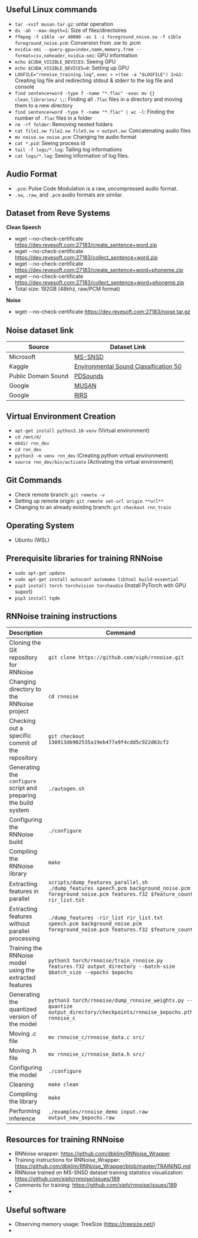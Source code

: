 ## Useful Linux commands
* ``tar -xvzf musan.tar.gz``: untar operation
* ``du -ah --max-depth=1``: Size of files/directoires
* ``ffmpeg -f s16le -ar 48000 -ac 1 -i foreground_noise.sw -f s16le foreground_noise.pcm``: Conversion from .sw to .pcm
* ``nvidia-smi --query-gpu=index,name,memory.free --format=csv,noheader``, ``nvidia-smi``: GPU information
* ``echo $CUDA_VISIBLE_DEVICES``: Seeing GPU
* ``echo $CUDA_VISIBLE_DEVICES=0``: Setting up GPU
* ``LOGFILE="rnnoise_training.log"``, ``exec > >(tee -a "$LOGFILE") 2>&1``: Creating log file and redirecting stdout & stderr to the log file and console
* ``find sentence+word -type f -name "*.flac" -exec mv {} clean_libraries/ \;``: Finding all ``.flac`` files in a directory and moving them to a new directory
* ``find sentence+word -type f -name "*.flac" | wc -l``: Finding the number of ``.flac`` files in a folder
* ``rm -rf folder``: Removing nested folders
* ``cat file1.sw file2.sw file3.sw > output.sw``: Concatenating audio files
* ``mv noise.sw noise.pcm``: Changing he audio format
* ``cat *.pid``: Seeing process id
* ``tail -f logs/*.log``: Tailing log informations
* ``cat logs/*.log``: Seeing information of log files.

## Audio Format
* ``.pcm``: Pulse Code Modulation is a raw, uncompressed audio format.
* ``.sw``, ``.raw``, and ``.pcm`` audio formats are similar.

## Dataset from Reve Systems
**Clean Speech**
* wget --no-check-certificate https://dev.revesoft.com:27183/create_sentence+word.zip 
* wget --no-check-certificate https://dev.revesoft.com:27183/collect_sentence+word.zip 
* wget --no-check-certificate https://dev.revesoft.com:27183/create_sentence+word+phoneme.zip 
* wget --no-check-certificate https://dev.revesoft.com:27183/collect_sentence+word+phoneme.zip
* Total size: 192GB (48khz, raw/PCM format)

**Noise**
* wget --no-check-certificate https://dev.revesoft.com:27183/noise.tar.gz 
  
## Noise dataset link

| **Source**                 | **Dataset Link**                                                                                                        |
|----------------------------|-------------------------------------------------------------------------------------------------------------------------|
| Microsoft                  | [MS-SNSD](https://github.com/microsoft/MS-SNSD)                                                                         |
| Kaggle                     | [Environmental Sound Classification 50](https://www.kaggle.com/datasets/mmoreaux/environmental-sound-classification-50) |
| Public Domain Sound        | [PDSounds](https://pdsounds.tuxfamily.org/)                                                                             |
| Google                     | [MUSAN](https://www.openslr.org/17/)                                                                                    |
| Google                     | [RIRS](https://www.openslr.org/28/)                                                                                     |

## Virtual Environment Creation
* ``apt-get install python3.10-venv`` (Virtual environment)
* ``cd /mnt/d/``
* ``mkdir rnn_dev``
* ``cd rnn_dev``
* ``python3 -m venv rnn_dev`` (Creating python virtual environment)
* ``source rnn_dev/bin/activate`` (Activating the virtual environment)

## Git Commands
* Check remote branch: ``git remote -v``
* Setting up remote origin: ``git remote set-url origin **url**``
* Changing to an already existing branch: ``git checkout rnn_train``

## Operating System
* Ubuntu (WSL)

## Prerequisite libraries for training RNNoise
* ``sudo apt-get update``
* ``sudo apt-get install autoconf automake libtool build-essential``
* ``pip3 install torch torchvision torchaudio`` (Install PyTorch with GPU suport)
* ``pip3 install tqdm``

## RNNoise training instructions
<!--* ``git clone https://github.com/xiph/rnnoise.git`` (Cloning the Git repository for RNNoise)
* ``git checkout 130913db902535a19eb477a9f4cdd5c922d63cf2``
* ``cd rnnoise``
* ``./autogen.sh``
* ``./configure``
* ``make``
* ``scripts/dump_features_parallel.sh ./dump_features speech.pcm background_noise.pcm foreground_noise.pcm features.f32 $feature_count rir_list.txt`` (Feature extraction - parallel)
* ``./dump_features -rir_list rir_list.txt speech.pcm background_noise.pcm foreground_noise.pcm features.f32 $feature_count`` (Feature extraction - not parallel)
* ``python3 torch/rnnoise/train_rnnoise.py features.f32 output_directory --batch-size $batch_size --epochs $epochs`` (Training)-->

| **Description**                                                  | **Command**                                                                                                                                         |
|------------------------------------------------------------------|-----------------------------------------------------------------------------------------------------------------------------------------------------|
| Cloning the Git repository for RNNoise                           | ``git clone https://github.com/xiph/rnnoise.git``                                                                                                   |
| Changing directory to the RNNoise project                        | ``cd rnnoise``                                                                                                                                      |
| Checking out a specific commit of the repository                 | ``git checkout 130913db902535a19eb477a9f4cdd5c922d63cf2``                                                                                           |
| Generating the `configure` script and preparing the build system | ``./autogen.sh``                                                                                                                                    |
| Configuring the RNNoise build                                    | ``./configure``                                                                                                                                     |
| Compiling the RNNoise library                                    | ``make``                                                                                                                                            |
| Extracting features in parallel                                  | ``scripts/dump_features_parallel.sh ./dump_features speech.pcm background_noise.pcm foreground_noise.pcm features.f32 $feature_count rir_list.txt`` |
| Extracting features without parallel processing                  | ``./dump_features -rir_list rir_list.txt speech.pcm background_noise.pcm foreground_noise.pcm features.f32 $feature_count``                         |
| Training the RNNoise model using the extracted features          | ``python3 torch/rnnoise/train_rnnoise.py features.f32 output_directory --batch-size $batch_size --epochs $epochs``                                  |
| Generating the quantized version of the model                    | ``python3 torch/rnnoise/dump_rnnoise_weights.py --quantize output_directory/checkpoints/rnnoise_$epochs.pth rnnoise_c``                             |
| Moving .c file                                                   | ``mv rnnoise_c/rnnoise_data.c src/``                                                                                                                |
| Moving .h file                                                   | ``mv rnnoise_c/rnnoise_data.h src/``                                                                                                                |
| Configuring the model                                            | ``./configure``                                                                                                                                     |
| Cleaning                                                         | ``make clean``                                                                                                                                      |
| Compiling the library                                            | ``make``                                                                                                                                            |
| Performing inference                                             | ``./examples/rnnoise_demo input.raw output_new_$epochs.raw``                                                                                        |

## Resources for training RNNoise
* RNNoise wrapper: https://github.com/dbklim/RNNoise_Wrapper
* Training instructions for RNNoise_Wrapper: https://github.com/dbklim/RNNoise_Wrapper/blob/master/TRAINING.md
* RNNoise trained on MS-SNSD dataset training statistics visualization: https://github.com/xiph/rnnoise/issues/189
* Comments for training: https://github.com/xiph/rnnoise/issues/189
* 

## Useful software
* Observing memory usage: TreeSize (https://treesize.net/)
* 
   
